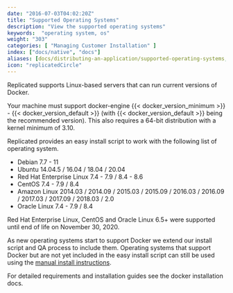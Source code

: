 ```yaml
---
date: "2016-07-03T04:02:20Z"
title: "Supported Operating Systems"
description: "View the supported operating systems"
keywords:  "operating system, os"
weight: "303"
categories: [ "Managing Customer Installation" ]
index: ["docs/native", "docs"]
aliases: [docs/distributing-an-application/supported-operating-systems,/docs/native/packaging-an-application/supported-operating-systems/]
icon: "replicatedCircle"
---
```


Replicated supports Linux-based servers that can run current versions of Docker.

Your machine must support docker-engine {{< docker_version_minimum >}} - {{< docker_version_default >}} (with {{< docker_version_default >}} being the recommended version). This also requires a 64-bit distribution with a kernel minimum of 3.10.

Replicated provides an easy install script to work with the following list of operating system.

- Debian 7.7 - 11
- Ubuntu 14.04.5 / 16.04 / 18.04 / 20.04
- Red Hat Enterprise Linux 7.4 - 7.9 / 8.4 - 8.6
- CentOS 7.4 - 7.9 / 8.4
- Amazon Linux 2014.03 / 2014.09 / 2015.03 / 2015.09 / 2016.03 / 2016.09 / 2017.03 / 2017.09 / 2018.03 / 2.0
- Oracle Linux 7.4 - 7.9 / 8.4

Red Hat Enterprise Linux, CentOS and Oracle Linux 6.5+ were supported until end of life on November 30, 2020.

As new operating systems start to support Docker we extend our install script and QA process to include them.  Operating systems that support Docker but are not yet included in the easy install script can still be used using the [manual install instructions](/docs/native/packaging-an-application/installing-manually/).

For detailed requirements and installation guides see the docker installation docs.

